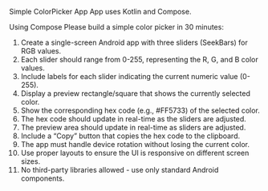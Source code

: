 Simple ColorPicker App
App uses Kotlin and Compose.

Using Compose
Please build a simple color picker in 30 minutes:

1. Create a single-screen Android app with three sliders (SeekBars) for RGB values. 
2. Each slider should range from 0-255, representing the R, G, and B color values. 
3. Include labels for each slider indicating the current numeric value (0-255). 
4. Display a preview rectangle/square that shows the currently selected color. 
5. Show the corresponding hex code (e.g., #FF5733) of the selected color. 
6. The hex code should update in real-time as the sliders are adjusted. 
7. The preview area should update in real-time as sliders are adjusted. 
8. Include a “Copy” button that copies the hex code to the clipboard. 
9. The app must handle device rotation without losing the current color. 
10. Use proper layouts to ensure the UI is responsive on different screen sizes. 
11. No third-party libraries allowed - use only standard Android components. 
